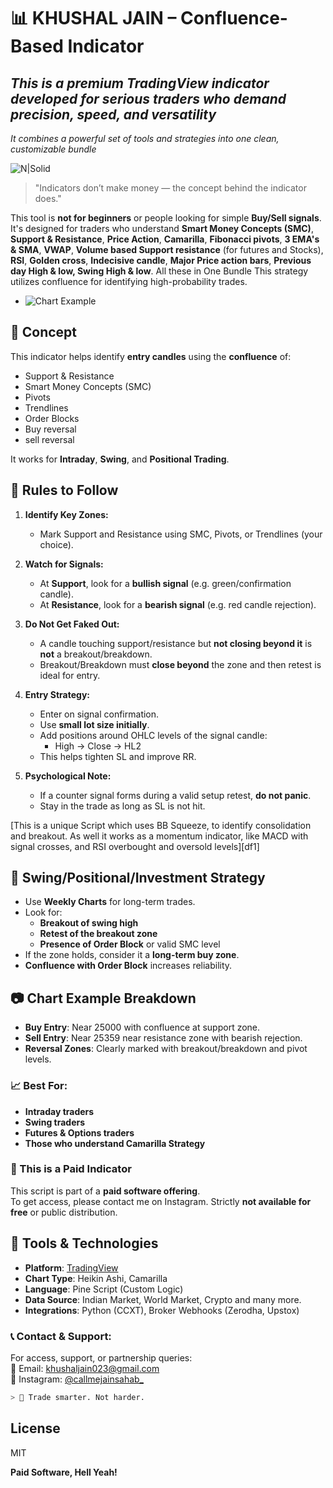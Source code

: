 # 📊 KHUSHAL JAIN – Confluence-Based Indicator
## _This is a **premium TradingView indicator** developed for serious traders who demand precision, speed, and versatility_
_It combines a powerful set of tools and strategies into one clean, customizable bundle_

![N|Solid](https://avatars.githubusercontent.com/u/7644688?s=200&v=4/)

> "Indicators don’t make money — the concept behind the indicator does."

This tool is **not for beginners** or people looking for simple **Buy/Sell signals**. It's designed for traders who understand **Smart Money Concepts (SMC)**, **Support & Resistance**, **Price Action**, **Camarilla**, **Fibonacci pivots**, **3 EMA's & SMA**, **VWAP**, **Volume based Support resistance** (for futures and Stocks), **RSI**, **Golden cross**, **Indecisive candle**, **Major Price action bars**, **Previous day High & low, Swing High & low**. All these in One Bundle This strategy utilizes confluence for identifying high-probability trades.

- ![Chart Example](./NIFTY_2025-07-14_15-21-59.png)


## 🧠 Concept

This indicator helps identify **entry candles** using the **confluence** of:

- Support & Resistance
- Smart Money Concepts (SMC)
- Pivots
- Trendlines
- Order Blocks
- Buy reversal
- sell reversal

It works for **Intraday**, **Swing**, and **Positional Trading**.

## 📌 Rules to Follow

1. **Identify Key Zones:**
   - Mark Support and Resistance using SMC, Pivots, or Trendlines (your choice).
  
2. **Watch for Signals:**
   - At **Support**, look for a **bullish signal** (e.g. green/confirmation candle).
   - At **Resistance**, look for a **bearish signal** (e.g. red candle rejection).

3. **Do Not Get Faked Out:**
   - A candle touching support/resistance but **not closing beyond it** is **not** a breakout/breakdown.
   - Breakout/Breakdown must **close beyond** the zone and then retest is ideal for entry.

4. **Entry Strategy:**
   - Enter on signal confirmation.
   - Use **small lot size initially**.
   - Add positions around OHLC levels of the signal candle:
     - High → Close → HL2
   - This helps tighten SL and improve RR.

5. **Psychological Note:**
   - If a counter signal forms during a valid setup retest, **do not panic**.
   - Stay in the trade as long as SL is not hit.

[This is a unique Script which uses BB Squeeze, to identify consolidation and breakout. As well it works as a momentum indicator, like MACD with signal crosses, and RSI overbought and oversold levels][df1]

## 🔁 Swing/Positional/Investment Strategy

- Use **Weekly Charts** for long-term trades.
- Look for:
  - **Breakout of swing high**
  - **Retest of the breakout zone**
  - **Presence of Order Block** or valid SMC level
- If the zone holds, consider it a **long-term buy zone**.
- **Confluence with Order Block** increases reliability.

## 📷 Chart Example Breakdown

- **Buy Entry**: Near 25000 with confluence at support zone.
- **Sell Entry**: Near 25359 near resistance zone with bearish rejection.
- **Reversal Zones**: Clearly marked with breakout/breakdown and pivot levels.

### 📈 Best For:
- **Intraday traders**
- **Swing traders**
- **Futures & Options traders**
- **Those who understand Camarilla Strategy**

### 💸 This is a Paid Indicator

This script is part of a **paid software offering**.  
To get access, please contact me on Instagram.
Strictly **not available for free** or public distribution.

## 🧰 Tools & Technologies

- **Platform**: [TradingView](https://tradingview.com)
- **Chart Type**: Heikin Ashi, Camarilla
- **Language**: Pine Script (Custom Logic)
- **Data Source**: Indian Market, World Market, Crypto and many more.
- **Integrations**: Python (CCXT), Broker Webhooks (Zerodha, Upstox)

### 📞 Contact & Support:

For access, support, or partnership queries:  
📧 Email: [khushaljain023@gmail.com](mailto:khushaljain023@gmail.com)  
📱 Instagram: [@callmejainsahab_](https://www.instagram.com/callmejainsahab_)

```sh
> 🔐 Trade smarter. Not harder.
```

## License

MIT

**Paid Software, Hell Yeah!**

